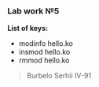 ### Lab work №5

**List of keys:**  
- modinfo hello.ko  
- insmod hello.ko  
- rmmod hello.ko  


> Burbelo Serhii
> IV-91
